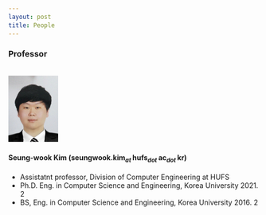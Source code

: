 ```yaml
---
layout: post
title: People
---
```


<!--
이것은 주석
-->

<!--
Always check singular or plural according to the number of people
-->

### Professor

<br><img src="swk.png" width="100px"> <br>
#### Seung-wook Kim (seungwook.kim<sub><i>at </i></sub>hufs<sub><i>dot </i></sub>ac<sub><i>dot </i></sub>kr) 
* Assistatnt professor, Division of Computer Engineering at HUFS
* Ph.D. Eng. in Computer Science and Engineering, Korea University 2021. 2
* BS, Eng. in Computer Science and Engineering, Korea University 2016. 2
  



